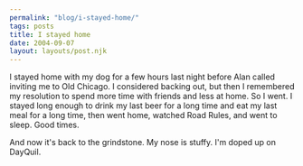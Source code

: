 ```yaml
---
permalink: "blog/i-stayed-home/"
tags: posts
title: I stayed home
date: 2004-09-07
layout: layouts/post.njk
---
```


I stayed home with my dog for a few hours last night before Alan called inviting me to Old Chicago. I considered backing out, but then I remembered my resolution to spend more time with friends and less at home. So I went. I stayed long enough to drink my last beer for a long time and eat my last meal for a long time, then went home, watched Road Rules, and went to sleep. Good times.

And now it's back to the grindstone. My nose is stuffy. I'm doped up on DayQuil.